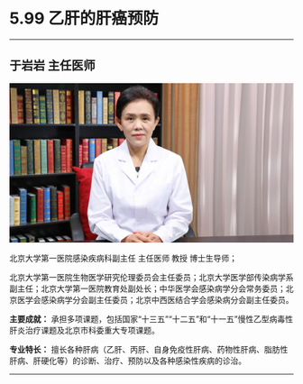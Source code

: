 # 5.99 乙肝的肝癌预防

---

## 于岩岩 主任医师

![1679371182962](image/c05_099/1679371182962.png)

北京大学第一医院感染疾病科副主任 主任医师 教授 博士生导师；

北京大学第一医院生物医学研究伦理委员会主任委员；北京大学医学部传染病学系副主任；北京大学第一医院教育处副处长；中华医学会感染病学分会常务委员；北京医学会感染病学分会副主任委员；北京中西医结合学会感染病分会副主任委员。

**主要成就：** 承担多项课题，包括国家“十三五”“十二五”和“十一五”慢性乙型病毒性肝炎治疗课题及北京市科委重大专项课题。

**专业特长：** 擅长各种肝病（乙肝、丙肝、自身免疫性肝病、药物性肝病、脂肪性肝病、肝硬化等）的诊断、治疗、预防以及各种感染性疾病的诊治。

---
